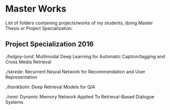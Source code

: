 # Master Works

List of folders containing projects/works of my students, doing Master Thesis or Project Specialization:

## Project Specialization 2016
_./helgoy-lund_: Multimodal Deep Learning for Automatic Caption/tagging and Cross Media Retrieval

_./skrede_: Recurrent Neural Network for Recommendation and User Representation

_./havikbotn_: Deep Retrieval Models for Q/A

_./remi_: Dynamic Memory Network Applied To Retrieval-Based Dialogue Systems

